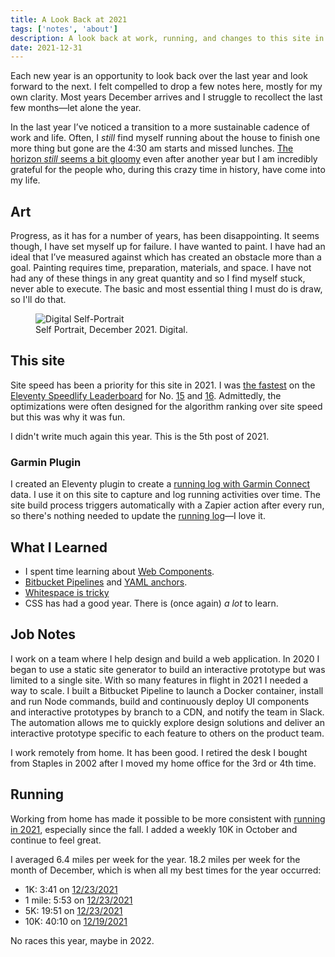 ```yaml
---
title: A Look Back at 2021
tags: ['notes', 'about']
description: A look back at work, running, and changes to this site in 2021. 
date: 2021-12-31
---
```

Each new year is an opportunity to look back over the last year and look forward to the next. I felt compelled to drop a few notes here, mostly for my own clarity. Most years December arrives and I struggle to recollect the last few months—let alone the year. 

In the last year I’ve noticed a transition to a more sustainable cadence of work and life. Often, I _still_ find myself running about the house to finish one more thing but gone are the 4:30 am starts and missed lunches. [The horizon _still_ seems a bit gloomy](/notes/2020/itll-all-be-over-by-christmas/) even after another year but I am incredibly grateful for the people who, during this crazy time in history, have come into my life. 

## Art
Progress, as it has for a number of years, has been disappointing. It seems though, I have set myself up for failure. I have wanted to paint. I have had an ideal that I’ve measured against which has created an obstacle more than a goal. Painting requires time, preparation, materials, and space. I have not had any of these things in any great quantity and so I find myself stuck, never able to execute. The basic and most essential thing I must do is draw, so I'll do that. 

<figure>
	<img src="https://res.cloudinary.com/joshcrain/image/upload/w_400,q_95,c_scale/joshcrain_io/self-portrait-2021.jpg" alt="Digital Self-Portrait">
	<figcaption>Self Portrait, December 2021. Digital. </figcaption>
</figure>

## This site
Site speed has been a priority for this site in 2021. I was [the fastest](/notes/2021/the-fastest/) on the [Eleventy Speedlify Leaderboard](https://www.11ty.dev/speedlify/#site-953e66da) for No. [15](https://twitter.com/eleven_ty/status/1424715642884739074) and [16](https://twitter.com/eleven_ty/status/1448348220787249152). Admittedly, the optimizations were often designed for the algorithm ranking over site speed but this was why it was fun. 

I didn't write much again this year. This is the 5th post of 2021. 

### Garmin Plugin
I created an Eleventy plugin to create a [running log with Garmin Connect](/notes/2021/eleventy-garmin-connect/) data. I use it on this site to capture and log running activities over time. The site build process triggers automatically with a Zapier action after every run, so there's nothing needed to update the [running log](/about/running/)—I love it. 

## What I Learned
- I spent time learning about [Web Components](/notes/2021/weeknote-18-2021/).
- [Bitbucket Pipelines](/notes/2021/weeknote-19-2021/) and [YAML anchors](/notes/2021/weeknote-20-2021/).
- [Whitespace is tricky](/notes/2021/whitespace-regex-vscode/)
- CSS has had a good year. There is (once again) _a lot_ to learn. 

## Job Notes
I work on a team where I help design and build a web application. In 2020 I began to use a static site generator to build an interactive prototype but was limited to a single site. With so many features in flight in 2021 I needed a way to scale. I built a Bitbucket Pipeline to launch a Docker container, install and run Node commands, build and continuously deploy UI components and interactive prototypes by branch to a CDN, and notify the team in Slack. The automation allows me to quickly explore design solutions and deliver an interactive prototype specific to each feature to others on the product team. 

I work remotely from home. It has been good. I retired the desk I bought from Staples in 2002 after I moved my home office for the 3rd or 4th time. 

## Running 
Working from home has made it possible to be more consistent with [running in 2021](/about/running/2021/), especially since the fall. I added a weekly 10K in October and continue to feel great. 

I averaged 6.4 miles per week for the year. 18.2 miles per week for the month of December, which is when all my best times for the year occurred: 
- 1K: 3:41 on [12/23/2021](/about/running/2021/#8000744577)
- 1 mile: 5:53 on [12/23/2021](/about/running/2021/#8000744577)
- 5K: 19:51 on [12/23/2021](/about/running/2021/#8000744577)
- 10K: 40:10 on [12/19/2021](/about/running/2021/#7983345732)

No races this year, maybe in 2022. 